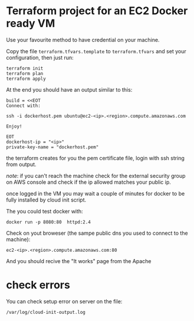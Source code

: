 # Terraform project for an EC2 Docker ready VM

Use your favourite method to have credential on your machine.

Copy the file `terraform.tfvars.template` to `terraform.tfvars` and set your configuration, then just run:

    terraform init
    terraform plan
    terraform apply

At the end you should have an output similar to this:

```
build = <<EOT
Connect with:

ssh -i dockerhost.pem ubuntu@ec2-<ip>.<region>.compute.amazonaws.com

Enjoy!

EOT
dockerhost-ip = "<ip>"
private-key-name = "dockerhost.pem"
```

the terraform creates for you the pem certificate file, login with ssh string from output.

*note*: if you can't reach the machine check for the external security group on AWS console and check if the ip allowed matches your public ip.

once logged in the VM you may wait a couple of minutes for docker to be fully installed by cloud init script.

The you could test docker with:

    docker run -p 8080:80  httpd:2.4

Check on yout broweser (the sampe public dns you used to connect to the machine):

    ec2-<ip>.<region>.compute.amazonaws.com:80

And you should recive the "It works" page from the Apache

# check errors

You can check setup error on server on the file:

    /var/log/cloud-init-output.log
